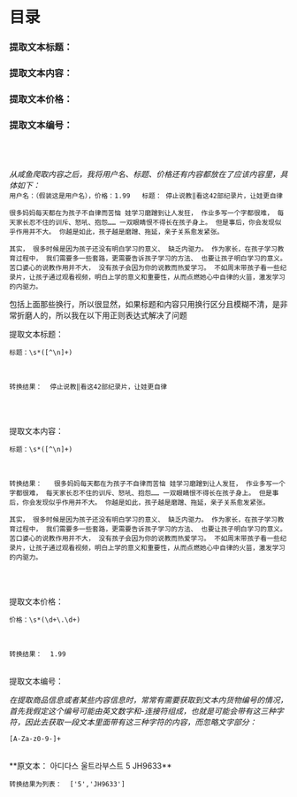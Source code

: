 # 目录
### 提取文本标题：
### 提取文本内容：
### 提取文本价格：
### 提取文本编号：

<br/><br/><br/>
_从咸鱼爬取内容之后，我将用户名、标题、价格还有内容都放在了应该内容里，具体如下：_ <br/>
`用户名：（假装这是用户名），价格：1.99   标题：
停止说教‖看这42部纪录片，让娃更自律`


`很多妈妈每天都在为孩子不自律而苦恼
娃学习磨蹭到让人发狂，
作业多写一个字都很难，
每天家长忍不住的训斥、怒吼、抱怨……
一双眼睛恨不得长在孩子身上。
但是事后，你会发现似乎作用并不大。
你越是如此，孩子越是磨蹭、拖延，亲子关系愈发紧张。`


`其实，
很多时候是因为孩子还没有明白学习的意义、
缺乏内驱力。
作为家长，在孩子学习教育过程中，
我们需要多一些套路，更需要告诉孩子学习的方法、
也要让孩子明白学习的意义。
苦口婆心的说教作用并不大，
没有孩子会因为你的说教而热爱学习。
不如周末带孩子看一些纪录片，让孩子通过观看视频，明白上学的意义和重要性，从而点燃她心中自律的火苗，激发学习的内驱力。`
 <br/>

 包括上面那些换行，所以很显然，如果标题和内容只用换行区分且模糊不清，是非常折磨人的，所以我在以下用正则表达式解决了问题
<br/>

 提取文本标题： <br/>
```
标题：\s*([^\n]+)
```
<br/>

`转换结果：  停止说教‖看这42部纪录片，让娃更自律`

 <br/><br/>

  提取文本内容： <br/>
```
标题：\s*([^\n]+)
```
<br/>

`转换结果：   很多妈妈每天都在为孩子不自律而苦恼
娃学习磨蹭到让人发狂，
作业多写一个字都很难，
每天家长忍不住的训斥、怒吼、抱怨……
一双眼睛恨不得长在孩子身上。
但是事后，你会发现似乎作用并不大。
你越是如此，孩子越是磨蹭、拖延，亲子关系愈发紧张。`


`其实，
很多时候是因为孩子还没有明白学习的意义、
缺乏内驱力。
作为家长，在孩子学习教育过程中，
我们需要多一些套路，更需要告诉孩子学习的方法、
也要让孩子明白学习的意义。
苦口婆心的说教作用并不大，
没有孩子会因为你的说教而热爱学习。
不如周末带孩子看一些纪录片，让孩子通过观看视频，明白上学的意义和重要性，从而点燃她心中自律的火苗，激发学习的内驱力。`

 <br/><br/>
 
 提取文本价格： <br/>
```
价格：\s*(\d+\.\d+)
```
<br/>

`转换结果：  1.99 `
 <br/><br/>

 提取文本编号： <br/>

 _在提取商品信息或者某些内容信息时，常常有需要获取到文本内货物编号的情况，
 首先我假定这个编号可能由英文数字和-连接符组成，也就是可能会带有这三种字符，因此去获取一段文本里面带有这三种字符的内容，而忽略文字部分：_  
```
[A-Za-z0-9-]+
```
<br/> 
  **原文本：     아디다스 울트라부스트 5 JH9633** 
  <br/>
 
 `转换结果为列表：  ['5','JH9633']`
 
 <br/><br/>



 
